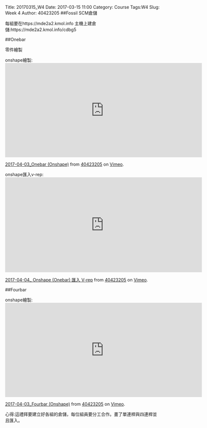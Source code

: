 Title: 20170315_W4
Date: 2017-03-15 11:00
Category: Course
Tags:W4
Slug: Week 4
Author: 40423205
##Fossil SCM倉儲
<p>每組要在https://mde2a2.kmol.info 主機上建倉儲:https://mde2a2.kmol.info/cdbg5 </p>

##Onebar
<p>零件繪製<p>
<p>onshape繪製: <iframe src="https://player.vimeo.com/video/211343657" width="640" height="306" frameborder="0" webkitallowfullscreen mozallowfullscreen allowfullscreen></iframe>
<p><a href="https://vimeo.com/211343657">2017-04-03_Onebar (Onshape)</a> from <a href="https://vimeo.com/user63868127">40423205</a> on <a href="https://vimeo.com">Vimeo</a>.</p>
<p>onshape匯入v-rep: <iframe src="https://player.vimeo.com/video/211506262" width="640" height="308" frameborder="0" webkitallowfullscreen mozallowfullscreen allowfullscreen></iframe>
<p><a href="https://vimeo.com/211506262">2017-04-04_ Onshape (Onebar) 匯入 V-rep</a> from <a href="https://vimeo.com/user63868127">40423205</a> on <a href="https://vimeo.com">Vimeo</a>.</p>
##Fourbar
<p>onshape繪製: <iframe src="https://player.vimeo.com/video/211318807" width="640" height="306" frameborder="0" webkitallowfullscreen mozallowfullscreen allowfullscreen></iframe>
<p><a href="https://vimeo.com/211318807">2017-04-03_Fourbar (Onshape)</a> from <a href="https://vimeo.com/user63868127">40423205</a> on <a href="https://vimeo.com">Vimeo</a>.</p>

<p>心得:這禮拜要建立好各組的倉儲，每位組員要分工合作。畫了單連桿與四連桿並且匯入。